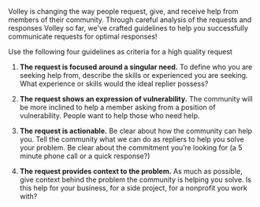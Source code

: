 Volley is changing the way people request, give, and receive help from members of their community. Through careful analysis of the requests and responses Volley so far, we've crafted guidelines to help you successfully communicate requests for optimal responses!

Use the following four guidelines as criteria for a high quality request

1. **The request is focused around a singular need.**
To define who you are seeking help from, describe the skills or experienced you are seeking.  What experience or skills would the ideal replier possess?  

2. **The request shows an expression of vulnerability.** 
The community will be more inclined to help a member asking from a position of vulnerability.  People want to help those who need help.  

3. **The request is actionable.**
Be clear about how the community can help you. Tell the community what we can do as repliers to help you solve your problem. Be clear about the commitment you’re looking for (a 5 minute phone call or a quick response?)

4. **The request provides context to the problem.**
As much as possible, give context behind the problem the community is helping you solve.  Is this help for your business, for a side project, for a nonprofit you work with? 

